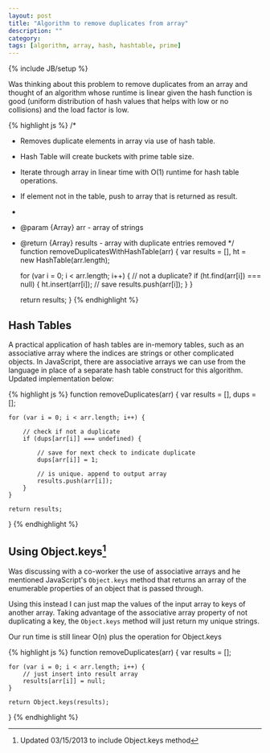 ```yaml
---
layout: post
title: "Algorithm to remove duplicates from array"
description: ""
category: 
tags: [algorithm, array, hash, hashtable, prime]
---
```

{% include JB/setup %}

Was thinking about this problem to remove duplicates from an array and thought of an algorithm whose runtime is linear given the hash function is good (uniform distribution of hash values that helps with low or no collisions) and the load factor is low.

{% highlight js %}
/*
 * Removes duplicate elements in array via use of hash table.
 * Hash Table will create buckets with prime table size.
 * Iterate through array in linear time with O(1) runtime for hash table operations.
 * If element not in the table, push to array that is returned as result.
 * 
 * @param {Array} arr - array of strings
 * @return {Array} results - array with duplicate entries removed 
 */
function removeDuplicatesWithHashTable(arr) {
    var results = [], 
        ht = new HashTable(arr.length);

    for (var i = 0; i < arr.length; i++) {
        // not a duplicate?
        if (ht.find(arr[i]) === null) {
            ht.insert(arr[i]); // save
            results.push(arr[i]);
        }
    }

    return results;
}
{% endhighlight %}


## Hash Tables

A practical application of hash tables are in-memory tables, such as an associative array where the indices are strings or other complicated objects. In JavaScript, there are associative arrays we can use from the language in place of a separate hash table construct for this algorithm. Updated implementation below:


{% highlight js %}
function removeDuplicates(arr) {
    var results = [], dups = []; 

    for (var i = 0; i < arr.length; i++) {
  
        // check if not a duplicate
        if (dups[arr[i]] === undefined) {
  
            // save for next check to indicate duplicate
            dups[arr[i]] = 1; 
  
            // is unique. append to output array
            results.push(arr[i]);
        }
    }

    return results;
}
{% endhighlight %}


## Using Object.keys[^1]

Was discussing with a co-worker the use of associative arrays and he mentioned JavaScript's `Object.keys` method that returns an array of the enumerable properties of an object that is passed through. 

Using this instead I can just map the values of the input array to keys of another array. Taking advantage of the associative array property of not duplicating a key, the `Object.keys` method will just return my unique strings. 

Our run time is still linear O(n) plus the operation for Object.keys

{% highlight js %}
function removeDuplicates(arr) {
    var results = [];

    for (var i = 0; i < arr.length; i++) {
        // just insert into result array
        results[arr[i]] = null; 
    }

    return Object.keys(results);
}
{% endhighlight %}



[^1]: Updated 03/15/2013 to include Object.keys method
